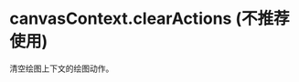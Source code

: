 <!-- https://mp.weixin.qq.com/debug/wxadoc/dev/api/canvas/clear-actions.html -->

canvasContext.clearActions (不推荐使用)
==================================

清空绘图上下文的绘图动作。
